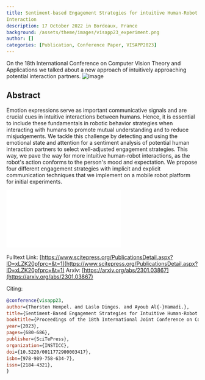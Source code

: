 ```yaml
---
title: Sentiment-based Engagement Strategies for intuitive Human-Robot
Interaction
description: 17 October 2022 in Bordeaux, France
background: /assets/theme/images/visapp23_experiment.png
author: []
categories: [Publication, Conference Paper, VISAPP2023]
---
```

On the 18th International Conference on Computer Vision Theory and Applications we talked about a new approach of intuitively approaching potential interaction partners.
![image](/assets/theme/images/visapp2023_method.png)
## Abstract
Emotion expressions serve as important communicative signals and are crucial cues in intuitive interactions between humans. Hence, it is essential to include these fundamentals in robotic behavior strategies when interacting with humans to promote mutual understanding and to reduce misjudgements. We tackle this challenge by detecting and using the emotional state and attention for a sentiment analysis of potential human interaction partners to select well-adjusted engagement strategies. This way, we pave the way for more intuitive human-robot interactions, as the robot's action conforms to the person's mood and expectation. We propose four different engagement strategies with implicit and explicit communication techniques that we implement on a mobile robot platform for initial experiments.

![image](/assets/theme/images/visapp23_experiment.pdf)

Fulltext Link: [https://www.scitepress.org/PublicationsDetail.aspx?ID=xLZK20pfprc=&t=1](https://www.scitepress.org/PublicationsDetail.aspx?ID=xLZK20pfprc=&t=1)
Arxiv: [https://arxiv.org/abs/2301.03867](https://arxiv.org/abs/2301.03867)

Citing:
```bibtex
@conference{visapp23,
author={Thorsten Hempel. and Laslo Dinges. and Ayoub Al{-}Hamadi.},
title={Sentiment-Based Engagement Strategies for Intuitive Human-Robot Interaction},
booktitle={Proceedings of the 18th International Joint Conference on Computer Vision, Imaging and Computer Graphics Theory and Applications - Volume 4: VISAPP,},
year={2023},
pages={680-686},
publisher={SciTePress},
organization={INSTICC},
doi={10.5220/0011772900003417},
isbn={978-989-758-634-7},
issn={2184-4321},
}

```
